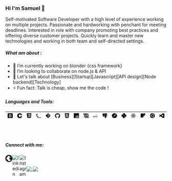 ### Hi I'm Samuel 👋

<!-- 
### Quick Highlight 

* Open Source enthusiate
* Extensive experience in Javascript, Node and PHP
* 2+ years of professional experience in the software industry
* Passionate in developing distributed system using microservice architecture.
* Developed applications by following SOLID principles, clean architecture.
* Experience in developing applications utilizing TDD  Unit and Integration testing
* Opensource enthusiast and love write elegant code
 -->


Self-motivated Software Developer with a high level of experience working on multiple projects.
Passionate and hardworking with penchant for meeting deadlines. 
Interested in role with company promoting best practices and offering diverse customer projects. 
Quickly learn and master new technologies and working in both team and self-directed settings.


 ##### What am about :

- 🔭 I’m currently working on blonder {css framework} 
- 👯 I’m looking to collaborate on node.js & API
- 💬 Let's talk about [Business][Startup][Javascript][API design][Node backend][Technology]
- ⚡ Fun fact: Talk is cheap, show me the code !



 ##### Languages and Tools:
<img src="images/bootstrap.svg" width=60> | <img src="images/c.svg" width=60> | <img src="images/css3.svg" width=60> | <img src="images/flask.svg" width=60> | <img src="images/git.svg" width=60> | <img src="images/github.svg" width=60> | <img src="images/html5.svg" width=60> | <img src="images/javascript.svg" width=60> | <img src="images/linuxmint.svg" width=60> | <img src="images/mysql.svg" width=60> | <img src="images/postgresql.svg" width=60> | <img src="images/postman.svg" width=60> | <img src="images/python.svg" width=60> | <img src="images/react.svg" width=60> | <img src="images/sqlite.svg" width=60> | <img src="images/ubuntu.svg" width=60> | <img src="images/visualstudiocode.svg" width=60> |
|:---:|:---:|:---:|:---:|:---:|:---:|:---:|:---:|:---:|:---:|:---:|:---:|:---:|:---:|:---:|:---:|:---:|

 
<br />
<br /> 

##### Connect with me:
[<img align="left" alt="acquah samuel profile" width="22px" src="https://raw.githubusercontent.com/iconic/open-iconic/master/svg/globe.svg" />][website] 
[<img align="left" alt="linkedin" width="22px" src="https://cdn.jsdelivr.net/npm/simple-icons@v3/icons/linkedin.svg" />][linkedin] 
[<img align="left" alt=" Instagram" width="22px" src="https://cdn.jsdelivr.net/npm/simple-icons@v3/icons/instagram.svg" />][instagram]

<br />
<br />

<a href="https://github.com/acquahsamuel">
  <img align="center" src="https://github-readme-stats.vercel.app/api?username=acquahsamuel&theme=nightowl&show_icons=true&line_height=30" />
</a>

<a href="https://github.com/acquahsamuel">
  <img align="center" src="https://github-readme-stats.vercel.app/api/top-langs/?username=acquahsamuel&theme=nightowl&line_height=30" />
</a>

[website]: https://acquahsamuel.github.io/profile/
[instagram]: https://www.instagram.com/acquah.samuel.io/
[linkedin]: https://www.linkedin.com/in/acquahsamuel


<!-- 
[twitter]:  url-Here
[youtube]: url-Here
 -->
